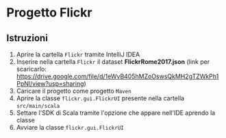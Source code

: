 # Progetto Flickr 

## Istruzioni

1. Aprire la cartella `Flickr`  tramite IntelliJ IDEA
2. Inserire nella cartella `Flickr` il dataset **FlickrRome2017.json** (link per scaricarlo: https://drive.google.com/file/d/1eWvB405hMZoOswsQkMH2gTZWkPh1PpNl/view?usp=sharing)
3. Caricare il progetto come progetto `Maven`
4. Aprire la classe `flickr.gui.FlickrUI` presente nella cartella `src/main/scala`
5. Settare l'SDK di Scala tramite l'opzione che appare nell'IDE aprendo la classe
6. Avviare la classe `flickr.gui.FlickrUI`
